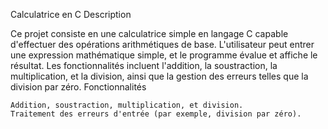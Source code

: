 Calculatrice en C
Description

Ce projet consiste en une calculatrice simple en langage C capable d'effectuer des opérations arithmétiques de base. L'utilisateur peut entrer une expression mathématique simple, et le programme évalue et affiche le résultat. Les fonctionnalités incluent l'addition, la soustraction, la multiplication, et la division, ainsi que la gestion des erreurs telles que la division par zéro.
Fonctionnalités

    Addition, soustraction, multiplication, et division.
    Traitement des erreurs d'entrée (par exemple, division par zéro).
